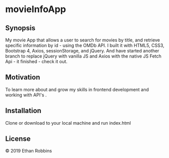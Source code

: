 # movieInfoApp


## Synopsis

My movie App that allows a user to search for movies by title, and retrieve specific information by id - using the OMDb API. I  built it with HTML5, CSS3, Bootstrap 4, Axios, sessionStorage, and jQuery. And have started another branch to replace jQuery with vanilla JS and Axios with the native JS Fetch Api - it finished - check it out.

## Motivation

To learn more about and grow my skills in frontend development and working with API's . 

## Installation

Clone or download to your local machine and run index.html


## License

&copy; 2019 Ethan Robbins
